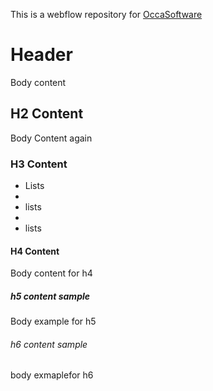 This is a webflow repository for [OccaSoftware](https://www.occasoftware.com/)

# Header
Body content

## H2 Content
Body Content again

### H3 Content

- Lists
- 
- lists 
- 
- lists

#### H4 Content
Body content for h4

##### h5 content sample
Body example for h5

###### h6 content sample
body exmaplefor h6

